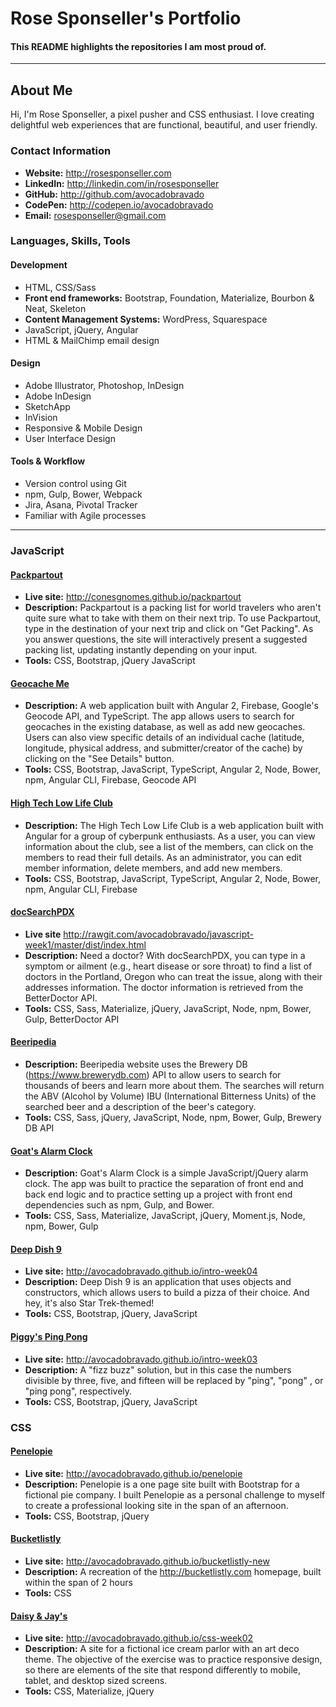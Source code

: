 # Rose Sponseller's Portfolio

#### This README highlights the repositories I am most proud of.
---
## About Me

Hi, I'm Rose Sponseller, a pixel pusher and CSS enthusiast. I love creating delightful web experiences that are functional, beautiful, and user friendly.

### Contact Information

* **Website:** http://rosesponseller.com
* **LinkedIn:** http://linkedin.com/in/rosesponseller
* **GitHub:** http://github.com/avocadobravado
* **CodePen:** http://codepen.io/avocadobravado
* **Email:** rosesponseller@gmail.com

### Languages, Skills, Tools

#### Development
* HTML, CSS/Sass
* **Front end frameworks:** Bootstrap, Foundation, Materialize, Bourbon & Neat, Skeleton
* **Content Management Systems:** WordPress, Squarespace
* JavaScript, jQuery, Angular
* HTML & MailChimp email design

#### Design
* Adobe Illustrator, Photoshop, InDesign
* Adobe InDesign
* SketchApp
* InVision
* Responsive & Mobile Design
* User Interface Design

#### Tools & Workflow

* Version control using Git
* npm, Gulp, Bower, Webpack
* Jira, Asana, Pivotal Tracker
* Familiar with Agile processes

---

### JavaScript

#### [Packpartout](https://github.com/avocadobravado/packpartout)
 * **Live site:** http://conesgnomes.github.io/packpartout
 * **Description:** Packpartout is a packing list for world travelers who aren't quite sure what to take with them on their next trip. To use Packpartout, type in the destination of your next trip and click on "Get Packing". As you answer questions, the site will interactively present a suggested packing list, updating instantly depending on your input.
 * **Tools:** CSS, Bootstrap, jQuery JavaScript

#### [Geocache Me](https://github.com/avocadobravado/javascript-week4)
* **Description:** A web application built with Angular 2, Firebase, Google's Geocode API, and TypeScript. The app allows users to search for geocaches in the existing database, as well as add new geocaches. Users can also view specific details of an individual cache (latitude, longitude, physical address, and submitter/creator of the cache) by clicking on the "See Details" button.
* **Tools:** CSS, Bootstrap, JavaScript, TypeScript, Angular 2, Node, Bower, npm, Angular CLI, Firebase, Geocode API

#### [High Tech Low Life Club](https://github.com/avocadobravado/javascript-week3)
* **Description:** The High Tech Low Life Club is a web application built with Angular for a group of cyberpunk enthusiasts. As a user, you can view information about the club, see a list of the members, can click on the members to read their full details. As an administrator, you can edit member information, delete members, and add new members.
* **Tools:** CSS, Bootstrap, JavaScript, TypeScript, Angular 2, Node, Bower, npm, Angular CLI, Firebase

#### [docSearchPDX](https://github.com/avocadobravado/javascript-week1)
* **Live site** http://rawgit.com/avocadobravado/javascript-week1/master/dist/index.html
* **Description:** Need a doctor? With docSearchPDX, you can type in a symptom or ailment (e.g., heart disease or sore throat) to find a list of doctors in the Portland, Oregon who can treat the issue, along with their addresses information. The doctor information is retrieved from the BetterDoctor API.
* **Tools:** CSS, Sass, Materialize, jQuery, JavaScript, Node, npm, Bower, Gulp, BetterDoctor API

#### [Beeripedia](https://github.com/avocadobravado/beer-dictionary)
 * **Description:** Beeripedia website uses the Brewery DB (https://www.brewerydb.com) API to allow users to search for thousands of beers and learn more about them. The searches will return the ABV (Alcohol by Volume) IBU (International Bitterness Units) of the searched beer and a description of the beer's category.
 * **Tools:** CSS, Sass, jQuery, JavaScript, Node, npm, Bower, Gulp, Brewery DB API

#### [Goat's Alarm Clock](https://github.com/avocadobravado/alarm-clock)
 * **Description:** Goat's Alarm Clock is a simple JavaScript/jQuery alarm clock. The app was built to practice the separation of front end and back end logic and to practice setting up a project with front end dependencies such as npm, Gulp, and Bower.
 * **Tools:** CSS, Sass, Materialize, JavaScript, jQuery, Moment.js, Node, npm, Bower, Gulp

#### [Deep Dish 9](https://github.com/avocadobravado/intro-week04)
* **Live site:** http://avocadobravado.github.io/intro-week04
* **Description:** Deep Dish 9 is an application that uses objects and constructors, which allows users to build a pizza of their choice. And hey, it's also Star Trek-themed!
* **Tools:** CSS, Bootstrap, jQuery, JavaScript

#### [Piggy's Ping Pong](https://github.com/avocadobravado/intro-week03)
* **Live site:** http://avocadobravado.github.io/intro-week03
* **Description:** A "fizz buzz" solution, but in this case the numbers divisible by three, five, and fifteen will be replaced by "ping", "pong" , or "ping pong", respectively.
* **Tools:** CSS, Bootstrap, jQuery, JavaScript

### CSS

#### [Penelopie](https://github.com/avocadobravado/penelopie)
 * **Live site:** http://avocadobravado.github.io/penelopie
 * **Description:** Penelopie is a one page site built with Bootstrap for a fictional pie company. I built Penelopie as a personal challenge to myself to create a professional looking site in the span of an afternoon.
 * **Tools:** CSS, Bootstrap, jQuery

#### [Bucketlistly](https://github.com/avocadobravado/bucketlistly-new)
  * **Live site:** http://avocadobravado.github.io/bucketlistly-new
  * **Description:** A recreation of the http://bucketlistly.com homepage, built within the span of 2 hours
  * **Tools:** CSS

#### [Daisy &amp; Jay's](https://github.com/avocadobravado/css-week02)
  * **Live site:** http://avocadobravado.github.io/css-week02
  * **Description:** A site for a fictional ice cream parlor with an art deco theme. The objective of the exercise was to practice responsive design, so there are elements of the site that respond differently to mobile, tablet, and desktop sized screens.
  * **Tools:** CSS, Materialize, jQuery
